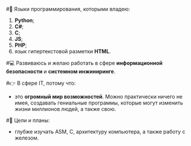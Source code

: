 #👅 Языки программирования, которыми владею: 
1. **Python**;
2.  **C#**;
3.  **C**;
4.  **JS**;
5.  **PHP**;
6. язык гипертекстовой разметки **HTML**.

#💻 Развиваюсь и желаю работать в сфере **информационной безопасности** и **системном инжиниринге**. 

#👉 В сфере IT, потому что: 
- это **огромный мир возможностей**. Можно практически ничего не имея, создавать гениальные программы, которые могут изменить жизни миллионов людей, а также свою.

#🎯 Цели и планы: 
- глубже изучать ASM, C, архитектуру компьютера, а также работу с железом.
